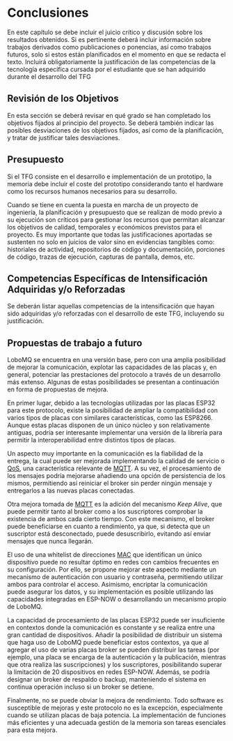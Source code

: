 # Conclusiones

En este capítulo se debe incluir el juicio crítico y discusión sobre los resultados obtenidos. Si es pertinente deberá incluir información sobre trabajos derivados como publicaciones o ponencias, así como trabajos futuros, solo si estos están planificados en el momento en que se redacta el texto. Incluirá obligatoriamente la justificación de las competencias de la tecnología específica cursada por el estudiante que se han adquirido durante el desarrollo del TFG

## Revisión de los Objetivos

En esta sección se deberá revisar en qué grado se han completado los objetivos fijados al principio del proyecto. Se deberá también indicar las posibles desviaciones de los objetivos fijados, así como de la planificación, y tratar de justificar tales desviaciones.

## Presupuesto

Si el TFG consiste en el desarrollo e implementación de un prototipo, la memoria debe incluir el coste del prototipo considerando tanto el hardware como los recursos humanos necesarios para su desarrollo.

Cuando se tiene en cuenta la puesta en marcha de un proyecto de ingeniería, la planificación y presupuesto que se realizan de modo previo a su ejecución son críticos para gestionar los recursos que permitan alcanzar los objetivos de calidad, temporales y económicos previstos para el proyecto. Es muy importante que todas las justificaciones aportadas se sustenten no solo en juicios de valor sino en evidencias tangibles como: historiales de actividad, repositorios de código y documentación, porciones de código, trazas de ejecución, capturas de pantalla, demos, etc.

## Competencias Específicas de Intensificación Adquiridas y/o Reforzadas

Se deberán listar aquellas competencias de la intensificación que hayan sido adquiridas y/o reforzadas con el desarrollo de este TFG, incluyendo su justificación.

## Propuestas de trabajo a futuro

LoboMQ se encuentra en una versión base, pero con una amplia posibilidad de mejorar la comunicación, explotar las capacidades de las placas y, en general, potenciar las prestaciones del protocolo a través de un desarrollo más extenso. Algunas de estas posibilidades se presentan a continuación en forma de propuestas de mejora.

En primer lugar, debido a las tecnologías utilizadas por las placas ESP32 para este protocolo, existe la posibilidad de ampliar la compatibilidad con varios tipos de placas con similares características, como las ESP8266. Aunque estas placas disponen de un único núcleo y son relativamente antiguas, podría ser interesante implementar una versión de la librería para permitir la interoperabilidad entre distintos tipos de placas.

Un aspecto muy importante en la comunicación es la fiabilidad de la entrega, la cual puede ser mejorada implementando la calidad de servicio o [QoS](#QoS), una característica relevante de [MQTT](#MQTT). A su vez, el procesamiento de los mensajes podría mejorarse añadiendo una opción de persistencia de los mismos, permitiendo así reiniciar el broker sin perder ningún mensaje y entregarlos a las nuevas placas conectadas.

Otra mejora tomada de [MQTT](#MQTT) es la adición del mecanismo *Keep Alive*, que puede permitir tanto al broker como a los suscriptores comprobar la existencia de ambos cada cierto tiempo. Con este mecanismo, el broker puede beneficiarse en cuanto a rendimiento, ya que, si detecta que un suscriptor está desconectado, puede desuscribirlo, evitando así enviar mensajes que nunca llegarán.

El uso de una whitelist de direcciones [MAC](#MAC) que identifican un único dispositivo puede no resultar óptimo en redes con cambios frecuentes en su configuración. Por ello, se propone mejorar este aspecto mediante un mecanismo de autenticación con usuario y contraseña, permitiendo utilizar ambos para controlar el acceso. Asimismo, encriptar la comunicación puede asegurar los datos, y su implementación es posible utilizando las capacidades integradas en ESP-NOW o desarrollando un mecanismo propio de LoboMQ.

La capacidad de procesamiento de las placas ESP32 puede ser insuficiente en contextos donde la comunicación es constante y se realiza entre una gran cantidad de dispositivos. Añadir la posibilidad de distribuir un sistema que haga uso de LoboMQ puede beneficiar estos contextos, ya que al agregar el uso de varias placas broker se pueden distribuir las tareas (por ejemplo, una placa se encarga de la autenticación y la publicación, mientras que otra realiza las suscripciones) y los suscriptores, posibilitando superar la limitación de 20 dispositivos en redes ESP-NOW. Además, se podría designar un broker de respaldo o backup, manteniendo el sistema en continua operación incluso si un broker se detiene.

Finalmente, no se puede obviar la mejora de rendimiento. Todo software es susceptible de mejoras y este protocolo no es la excepción, especialmente cuando se utilizan placas de baja potencia. La implementación de funciones más eficientes y una adecuada gestión de la memoria son tareas esenciales para esta mejora.
